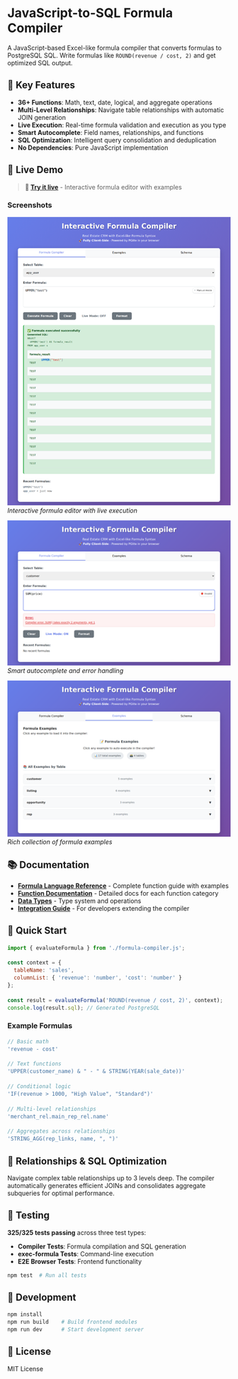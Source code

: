 # JavaScript-to-SQL Formula Compiler

A JavaScript-based Excel-like formula compiler that converts formulas to PostgreSQL SQL. Write formulas like `ROUND(revenue / cost, 2)` and get optimized SQL output.

## 🌟 Key Features

- **36+ Functions**: Math, text, date, logical, and aggregate operations
- **Multi-Level Relationships**: Navigate table relationships with automatic JOIN generation  
- **Live Execution**: Real-time formula validation and execution as you type
- **Smart Autocomplete**: Field names, relationships, and functions
- **SQL Optimization**: Intelligent query consolidation and deduplication
- **No Dependencies**: Pure JavaScript implementation

## 🎯 Live Demo

> **🚀 [Try it live](https://skamensky.github.io/js-to-sql/)** - Interactive formula editor with examples

### Screenshots

![Formula Compiler](tests/playwright/screenshots/compiler-tab.png)
*Interactive formula editor with live execution*

![Language Tooling](tests/playwright/screenshots/language-tooling-test.png)
*Smart autocomplete and error handling*

![Examples Gallery](tests/playwright/screenshots/examples-tab.png)
*Rich collection of formula examples*

## 📚 Documentation

- **[Formula Language Reference](docs/usage/README.md)** - Complete function guide with examples
- **[Function Documentation](docs/usage/functions/)** - Detailed docs for each function category
- **[Data Types](docs/usage/types.md)** - Type system and operations
- **[Integration Guide](docs/lang/integration.md)** - For developers extending the compiler

## 🚀 Quick Start

```javascript
import { evaluateFormula } from './formula-compiler.js';

const context = {
  tableName: 'sales',
  columnList: { 'revenue': 'number', 'cost': 'number' }
};

const result = evaluateFormula('ROUND(revenue / cost, 2)', context);
console.log(result.sql); // Generated PostgreSQL
```

### Example Formulas

```javascript
// Basic math
'revenue - cost'

// Text functions  
'UPPER(customer_name) & " - " & STRING(YEAR(sale_date))'

// Conditional logic
'IF(revenue > 1000, "High Value", "Standard")'

// Multi-level relationships
'merchant_rel.main_rep_rel.name'

// Aggregates across relationships
'STRING_AGG(rep_links, name, ", ")'
```

## 🔗 Relationships & SQL Optimization

Navigate complex table relationships up to 3 levels deep. The compiler automatically generates efficient JOINs and consolidates aggregate subqueries for optimal performance.

## 🧪 Testing

**325/325 tests passing** across three test types:
- **Compiler Tests**: Formula compilation and SQL generation
- **exec-formula Tests**: Command-line execution  
- **E2E Browser Tests**: Frontend functionality

```bash
npm test  # Run all tests
```

## 🚀 Development

```bash
npm install
npm run build    # Build frontend modules
npm run dev      # Start development server
```

## 📄 License

MIT License 